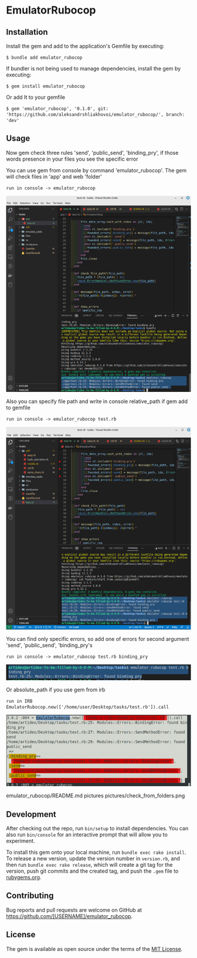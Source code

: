 # EmulatorRubocop

## Installation

Install the gem and add to the application's Gemfile by executing:

    $ bundle add emulator_rubocop

If bundler is not being used to manage dependencies, install the gem by executing:

    $ gem install emulator_rubocop

Or add It to your gemfile

    $ gem 'emulator_rubocop', '0.1.0', git: 'https://github.com/aleksandrshliakhovoi/emulator_rubocop/', branch: 'dev'

## Usage

Now gem check three rules 'send', 'public_send', 'binding_pry', if those words presence in your files you see the specific error 

You can use gem from console by command 'emulator_rubocop'. The gem will check files in 'app' and web 'folder'

    run in console -> emulator_rubocop

![screen1](img/check_from_folders.png) 

Also you can specify file path and write in console relative_path if gem add to gemfile

    run in console -> emulator_rubocop test.rb

![screen2](img/working_from_console.png)

You can find only specific errors, so add one of errors for second argument 'send', 'public_send', 'binding_pry's

    run in console -> emulator_rubocop test.rb binding_pry

![screen3](img/rubocop_specific_error.png)

Or absolute_path if you use gem from irb

    run in IRB EmulatorRubocop.new(['/home/user/Desktop/tasks/test.rb']).call

![screen4](img/from_irb.png)

emulator_rubocop/README.md
pictures
pictures/check_from_folders.png

## Development

After checking out the repo, run `bin/setup` to install dependencies. You can also run `bin/console` for an interactive prompt that will allow you to experiment.

To install this gem onto your local machine, run `bundle exec rake install`. To release a new version, update the version number in `version.rb`, and then run `bundle exec rake release`, which will create a git tag for the version, push git commits and the created tag, and push the `.gem` file to [rubygems.org](https://rubygems.org).

## Contributing

Bug reports and pull requests are welcome on GitHub at https://github.com/[USERNAME]/emulator_rubocop.

## License

The gem is available as open source under the terms of the [MIT License](https://opensource.org/licenses/MIT).
